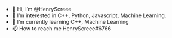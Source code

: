- 👋 Hi, I’m @HenryScreee
- 👀 I’m interested in C++, Python, Javascript, Machine Learning.
- 🌱 I’m currently learning C++, Machine Learning
- 📫 How to reach me HenryScreee#6766
